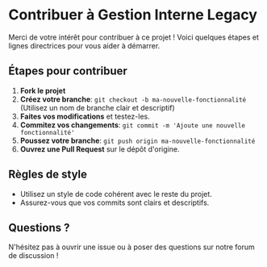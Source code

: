 # Contribuer à Gestion Interne Legacy

Merci de votre intérêt pour contribuer à ce projet ! Voici quelques étapes et lignes directrices pour vous aider à démarrer.

## Étapes pour contribuer
1. **Fork le projet**
2. **Créez votre branche**: `git checkout -b ma-nouvelle-fonctionnalité` (Utilisez un nom de branche clair et descriptif)
3. **Faites vos modifications** et testez-les.
4. **Commitez vos changements**: `git commit -m 'Ajoute une nouvelle fonctionnalité'`
5. **Poussez votre branche**: `git push origin ma-nouvelle-fonctionnalité`
6. **Ouvrez une Pull Request** sur le dépôt d'origine.

## Règles de style
- Utilisez un style de code cohérent avec le reste du projet.
- Assurez-vous que vos commits sont clairs et descriptifs.

## Questions ?
N'hésitez pas à ouvrir une issue ou à poser des questions sur notre forum de discussion !